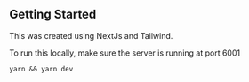  

## Getting Started

This was created using NextJs and Tailwind. 

To run this locally, 
make sure the server is running at port 6001 

`yarn && yarn dev`

